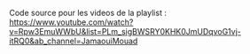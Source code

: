 Code source pour les videos de la playlist : https://www.youtube.com/watch?v=Rpw3EmuWWbU&list=PLm_sigBWSRY0KHK0JmUDqvoG1vj-itRQ0&ab_channel=JamaouiMouad
